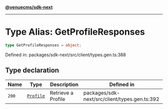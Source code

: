 [**@venuecms/sdk-next**](../Index.md)

***

# Type Alias: GetProfileResponses

```ts
type GetProfileResponses = object;
```

Defined in: packages/sdk-next/src/client/types.gen.ts:388

## Type declaration

| Name | Type | Description | Defined in |
| ------ | ------ | ------ | ------ |
| <a id="200"></a> `200` | [`Profile`](Profile.md) | Retrieve a Profile | packages/sdk-next/src/client/types.gen.ts:392 |
